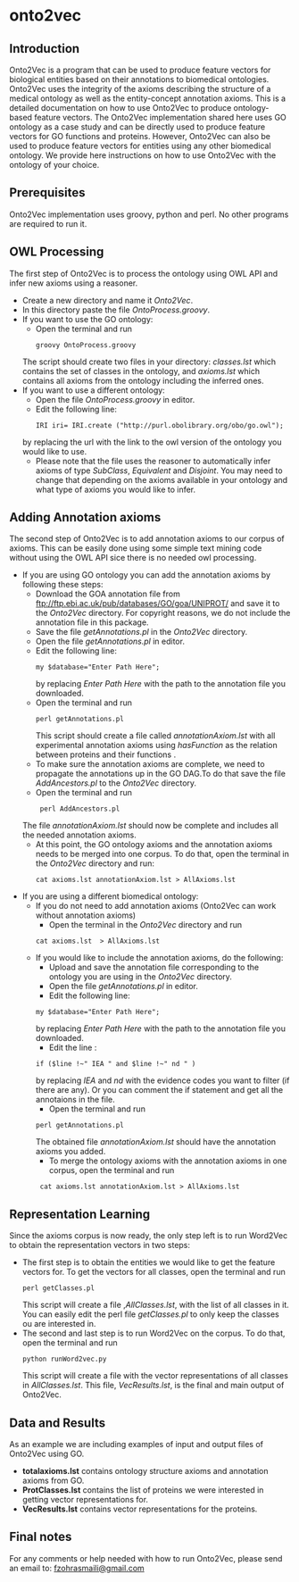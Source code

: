 # onto2vec
## Introduction
Onto2Vec is a program that can be used to produce feature vectors for biological entities based on their annotations to biomedical ontologies. Onto2Vec uses the integrity of the axioms describing the structure of a medical ontology as well as the entity-concept annotation axioms. 
This is a detailed documentation on how to use Onto2Vec to produce ontology-based feature vectors. The Onto2Vec implementation shared here uses GO ontology as a case study and can be directly used to produce feature vectors for GO functions and proteins. However, Onto2Vec can also be used to produce feature vectors for entities using any other biomedical ontology. We provide here instructions on how to use Onto2Vec with the ontology of your choice.
## Prerequisites
Onto2Vec implementation uses groovy, python and perl. No other programs are required to run it.
## OWL Processing 
The first step of Onto2Vec is to process the ontology using OWL API and infer new axioms using a reasoner. 
- Create a new directory and name it *Onto2Vec*.
- In this directory paste the file *OntoProcess.groovy*.
- If you want to use the GO ontology:
  - Open the terminal and run 
    ```
    groovy OntoProcess.groovy
    ```
  The script should create two files in your directory: *classes.lst*  which contains the set of classes in the ontology, and  *axioms.lst*  which contains all axioms from the ontology including the inferred ones.
 - If you want to use a different ontology:
    - Open the file *OntoProcess.groovy* in editor.
    - Edit the following line:
       ```
       IRI iri= IRI.create ("http://purl.obolibrary.org/obo/go.owl");
      ```
    by replacing the url with the link to the owl version of the ontology you would like to use.
   - Please note that the file uses the reasoner to automatically infer axioms of type *SubClass*, *Equivalent* and *Disjoint*. You may need to change that depending on the axioms available in your ontology and what type of axioms you would like to infer.
  
  
## Adding Annotation axioms
The second step of Onto2Vec is to add annotation axioms to our corpus of axioms. This can be easily done using some simple text mining code without using the OWL API sice there is no needed owl processing. 
- If you are using GO ontology you can add the annotation axioms by following these steps:
  - Download the GOA annotation file from ftp://ftp.ebi.ac.uk/pub/databases/GO/goa/UNIPROT/ and save it to the *Onto2Vec* directory. For copyright reasons, we do not include the annotation file in this package. 
  - Save the file *getAnnotations.pl* in the *Onto2Vec* directory.
  - Open the file *getAnnotations.pl* in editor.
  - Edit the following line:
    ```
    my $database="Enter Path Here";
    ```
      by replacing *Enter Path Here* with the path to the annotation file you downloaded.
  - Open the terminal and run
    ```
    perl getAnnotations.pl 
    ```
    This script should create a file called *annotationAxiom.lst* with all experimental annotation axioms using *hasFunction* as the relation between proteins and their functions . 
   - To make sure the annotation axioms are complete, we need to propagate the annotations up in the GO DAG.To do that save the file *AddAncestors.pl* to the *Onto2Vec* directory.
   - Open the terminal and run 
      ```
       perl AddAncestors.pl
      ```
    The file *annotationAxiom.lst* should now be complete and includes all the needed annotation axioms. 
    - At this point, the GO ontology axioms and the annotation axioms needs to be merged into one corpus. To do that, open the terminal in the *Onto2Vec* directory and run:
      ```
      cat axioms.lst annotationAxiom.lst > AllAxioms.lst
      ```
 - If you are using a different biomedical ontology:
   - If you do not need to add annotation axioms (Onto2Vec can work without annotation axioms)
      - Open the terminal in the *Onto2Vec* directory and run
      ```
      cat axioms.lst  > AllAxioms.lst
      ```
    - If you would like to include the annotation axioms, do the following:
      - Upload and save the annotation file corresponding to the ontology you are using in the *Onto2Vec* directory.
      - Open the file *getAnnotations.pl* in editor.
      - Edit the following line:
       ```
      my $database="Enter Path Here";
      ```
       by replacing *Enter Path Here* with the path to the annotation file you downloaded.
       - Edit the line :
       ```
       if ($line !~" IEA " and $line !~" nd " )
       ```
       by replacing *IEA* and *nd* with the evidence codes you want to filter (if there are any). Or you can comment the if statement and get all the annotaions in the file.
       - Open the terminal and run
        ```
        perl getAnnotations.pl 
        ```
      The obtained file *annotationAxiom.lst* should have the annotation axioms you added.
        - To merge the ontology axioms with the annotation axioms in one corpus, open the terminal and run
         ```
          cat axioms.lst annotationAxiom.lst > AllAxioms.lst
         ```
  
## Representation Learning 
Since the axioms corpus is now ready, the only step left is to run Word2Vec to obtain the representation vectors in two steps:
- The first step is to obtain the entities we would like to get the feature vectors for. To get the vectors for all classes, open the terminal and run
  ```
  perl getClasses.pl
  ```
  This script will create a file ,*AllClasses.lst*, with the list of all classes in it. You can easily edit the perl file *getClasses.pl* to only keep the classes ou are interested in.
- The second and last step is to run Word2Vec on the corpus. To do that, open the terminal and run
  ```
  python runWord2vec.py
  ```
  This script will create a file with the vector representations of all classes in *AllClasses.lst*. This file, *VecResults.lst*, is the final and main output of Onto2Vec. 
## Data and Results
As an example we are including examples of input and output files of Onto2Vec using GO.
- **totalaxioms.lst** contains ontology structure axioms and annotation axioms from GO.
- **ProtClasses.lst** contains the list of proteins we were interested in getting vector representations for.  
- **VecResults.lst** contains vector representations for the proteins. 
## Final notes
For any comments or help needed with how to run Onto2Vec, please send an email to: fzohrasmaili@gmail.com
